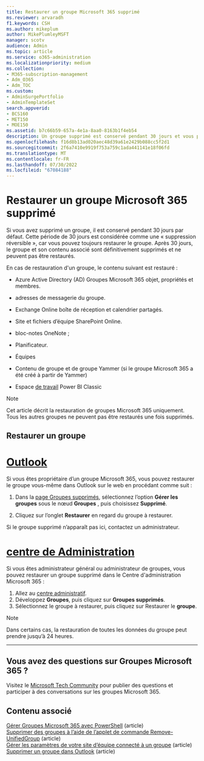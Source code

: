 ```yaml
---
title: Restaurer un groupe Microsoft 365 supprimé
ms.reviewer: arvaradh
f1.keywords: CSH
ms.author: mikeplum
author: MikePlumleyMSFT
manager: scotv
audience: Admin
ms.topic: article
ms.service: o365-administration
ms.localizationpriority: medium
ms.collection:
- M365-subscription-management
- Adm_O365
- Adm_TOC
ms.custom:
- AdminSurgePortfolio
- AdminTemplateSet
search.appverid:
- BCS160
- MET150
- MOE150
ms.assetid: b7c66b59-657a-4e1a-8aa0-8163b1f4eb54
description: Un groupe supprimé est conservé pendant 30 jours et vous pouvez toujours restaurer le groupe. Après 30 jours, le groupe et son contenu sont définitivement supprimés.
ms.openlocfilehash: f16d8b13ad020aec48d39a61e2429b088cc5f2d1
ms.sourcegitcommit: 2f6a7410e9919f753a759c1ada441141e18f06fd
ms.translationtype: MT
ms.contentlocale: fr-FR
ms.lasthandoff: 07/30/2022
ms.locfileid: "67084188"
---
```

# <a name="restore-a-deleted-microsoft-365-group"></a>Restaurer un groupe Microsoft 365 supprimé

Si vous avez supprimé un groupe, il est conservé pendant 30 jours par défaut. Cette période de 30 jours est considérée comme une « suppression réversible », car vous pouvez toujours restaurer le groupe. Après 30 jours, le groupe et son contenu associé sont définitivement supprimés et ne peuvent pas être restaurés.

En cas de restauration d'un groupe, le contenu suivant est restauré :
  
- Azure Active Directory (AD) Groupes Microsoft 365 objet, propriétés et membres.
    
- adresses de messagerie du groupe.
    
- Exchange Online boîte de réception et calendrier partagés.
    
- Site et fichiers d’équipe SharePoint Online.
    
- bloc-notes OneNote ;
    
- Planificateur.
    
- Équipes

- Contenu de groupe et de groupe Yammer (si le groupe Microsoft 365 a été créé à partir de Yammer)

- Espace [de travail](/power-bi/collaborate-share/service-create-workspaces) Power BI Classic

> [!NOTE]
> Cet article décrit la restauration de groupes Microsoft 365 uniquement. Tous les autres groupes ne peuvent pas être restaurés une fois supprimés.

## <a name="restore-a-group"></a>Restaurer un groupe

# <a name="outlook"></a>[Outlook](#tab/outlook)

Si vous êtes propriétaire d’un groupe Microsoft 365, vous pouvez restaurer le groupe vous-même dans Outlook sur le web en procédant comme suit :

1. Dans la [page Groupes supprimés](https://outlook.office.com/people/group/deleted), sélectionnez l’option **Gérer les groupes** sous le nœud **Groupes** , puis choisissez **Supprimé**.

2. Cliquez sur l’onglet **Restaurer** en regard du groupe à restaurer.

Si le groupe supprimé n’apparaît pas ici, contactez un administrateur.

# <a name="admin-center"></a>[centre de Administration](#tab/admin-center)

Si vous êtes administrateur général ou administrateur de groupes, vous pouvez restaurer un groupe supprimé dans le Centre d'administration Microsoft 365 :

1. Allez au [centre administratif](https://admin.microsoft.com).      
2. Développez **Groupes**, puis cliquez sur **Groupes supprimés**.
3. Sélectionnez le groupe à restaurer, puis cliquez sur Restaurer le **groupe**.

> [!NOTE]
> Dans certains cas, la restauration de toutes les données du groupe peut prendre jusqu’à 24 heures. 

---

## <a name="got-questions-about-microsoft-365-groups"></a>Vous avez des questions sur Groupes Microsoft 365 ?

Visitez le [Microsoft Tech Community](https://techcommunity.microsoft.com/t5/Office-365-Groups/ct-p/Office365Groups) pour publier des questions et participer à des conversations sur les groupes Microsoft 365. 
  
## <a name="related-content"></a>Contenu associé

[Gérer Groupes Microsoft 365 avec PowerShell](../../enterprise/manage-microsoft-365-groups-with-powershell.md) (article)\
[Supprimer des groupes à l’aide de l’applet de commande Remove-UnifiedGroup](/powershell/module/exchange/remove-unifiedgroup) (article)\
[Gérer les paramètres de votre site d’équipe connecté à un groupe](https://support.microsoft.com/office/8376034d-d0c7-446e-9178-6ab51c58df42) (article)\
[Supprimer un groupe dans Outlook](https://support.microsoft.com/office/ca7f5a9e-ae4f-4cbe-a4bc-89c469d1726f) (article)
